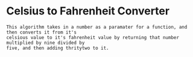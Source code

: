 # Celsius to Fahrenheit Converter
    This algorithm takes in a number as a paramater for a function, and then converts it from it's
    celsious value to it's fahrenheit value by returning that number multiplied by nine divided by
    five, and then adding thritytwo to it.
